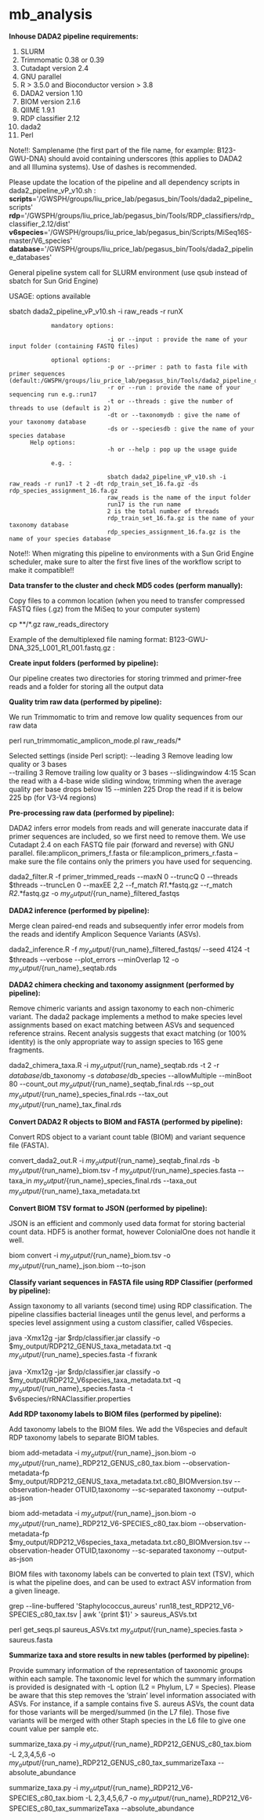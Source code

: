 # mb_analysis

**Inhouse DADA2 pipeline requirements:**
1.	SLURM
2.	Trimmomatic 0.38 or 0.39
3.	Cutadapt version 2.4
4.	GNU parallel 
5.	R > 3.5.0 and Bioconductor version > 3.8 
6.	DADA2 version 1.10
7.	BIOM version 2.1.6
8.	QIIME 1.9.1
9.	RDP classifier 2.12
10.	dada2
12.	Perl 


Note!!: Samplename (the first part of the file name, for example: B123-GWU-DNA) should avoid containing underscores (this applies to DADA2 and all Illumina systems). Use of dashes is recommended.

Please update the location of the pipeline and all dependency scripts in dada2_pipeline_vP_v10.sh : 
**scripts**='/GWSPH/groups/liu_price_lab/pegasus_bin/Tools/dada2_pipeline_scripts'
**rdp**='/GWSPH/groups/liu_price_lab/pegasus_bin/Tools/RDP_classifiers/rdp_classifier_2.12/dist'
**v6species**='/GWSPH/groups/liu_price_lab/pegasus_bin/Scripts/MiSeq16S-master/V6_species'
**database**='/GWSPH/groups/liu_price_lab/pegasus_bin/Tools/dada2_pipeline_databases'


General pipeline system call for SLURM environment (use qsub instead of sbatch for Sun Grid Engine)

USAGE: options available

sbatch dada2_pipeline_vP_v10.sh -i raw_reads -r runX
                
                mandatory options:

                                -i or --input : provide the name of your input folder (containing FASTQ files)
                                
                optional options:
                                -p or --primer : path to fasta file with primer sequences (default:/GWSPH/groups/liu_price_lab/pegasus_bin/Tools/dada2_pipeline_databases/amplicon_primers_bactquant.fasta) 
                                -r or --run : provide the name of your sequencing run e.g.:run17
                                -t or --threads : give the number of threads to use (default is 2)
                                -dt or --taxonomydb : give the name of your taxonomy database
                                -ds or --speciesdb : give the name of your species database
          Help options:
                                -h or --help : pop up the usage guide

                e.g. :

                                sbatch dada2_pipeline_vP_v10.sh -i raw_reads -r run17 -t 2 -dt rdp_train_set_16.fa.gz -ds rdp_species_assignment_16.fa.gz
                                raw_reads is the name of the input folder
                                run17 is the run name
                                2 is the total number of threads
                                rdp_train_set_16.fa.gz is the name of your taxonomy database
                                rdp_species_assignment_16.fa.gz is the name of your species database

Note!!: When migrating this pipeline to environments with a Sun Grid Engine scheduler, make sure to alter the first five lines of the workflow script to make it compatible!!

**Data transfer to the cluster and check MD5 codes (perform manually):**

Copy files to a common location (when you need to transfer compressed FASTQ files (.gz) from the MiSeq to your computer system)

cp **/*.gz raw_reads_directory

  Example of the demultiplexed file naming format:
  B123-GWU-DNA_325_L001_R1_001.fastq.gz :
  
**Create input folders (performed by pipeline):**

Our pipeline creates two directories for storing trimmed and primer-free reads and a folder for storing all the output data

**Quality trim raw data (performed by pipeline):** 

We run Trimmomatic to trim and remove low quality sequences from our raw data

perl run_trimmomatic_amplicon_mode.pl raw_reads/* 

  Selected settings (inside Perl script):
  --leading 3		Remove leading low quality or 3 bases	
  --trailing 3		Remove trailing low quality or 3 bases
  --slidingwindow 4:15	Scan the read with a 4-base wide sliding window, trimming when the average quality per base drops below 15
  --minlen 225		Drop the read if it is below 225 bp (for V3-V4 regions)

**Pre-processing raw data (performed by pipeline):**

DADA2 infers error models from reads and will generate inaccurate data if primer sequences are included, so we first need to remove them. We use Cutadapt 2.4 on each FASTQ file pair (forward and reverse) with GNU parallel. 
file:amplicon_primers_f.fasta or file:amplicon_primers_r.fasta – make sure the file contains only the primers you have used for sequencing. 

dada2_filter.R -f primer_trimmed_reads --maxN 0 --truncQ 0 --threads $threads --truncLen 0 --maxEE 2,2 --f_match _R1_.*fastq.gz --r_match _R2_.*fastq.gz -o $my_output/${run_name}_filtered_fastqs

**DADA2 inference (performed by pipeline):**

Merge clean paired-end reads and subsequently infer error models from the reads and identify Amplicon Sequence Variants (ASVs). 

dada2_inference.R -f $my_output/${run_name}_filtered_fastqs/ --seed 4124 -t $threads --verbose --plot_errors --minOverlap 12 -o $my_output/${run_name}_seqtab.rds

**DADA2 chimera checking and taxonomy assignment (performed by pipeline):** 

Remove chimeric variants and assign taxonomy to each non-chimeric variant. The dada2 package implements a method to make species level assignments based on exact matching between ASVs and sequenced reference strains. Recent analysis suggests that exact matching (or 100% identity) is the only appropriate way to assign species to 16S gene fragments. 

dada2_chimera_taxa.R -i $my_output/${run_name}_seqtab.rds -t 2 -r $database/$db_taxonomy -s $database/$db_species --allowMultiple --minBoot 80 --count_out $my_output/${run_name}_seqtab_final.rds --sp_out $my_output/${run_name}_species_final.rds --tax_out $my_output/${run_name}_tax_final.rds


**Convert DADA2 R objects to BIOM and FASTA (performed by pipeline):**

Convert RDS object to a variant count table (BIOM) and variant sequence file (FASTA).  

convert_dada2_out.R -i $my_output/${run_name}_seqtab_final.rds -b $my_output/${run_name}_biom.tsv -f $my_output/${run_name}_species.fasta --taxa_in $my_output/${run_name}_species_final.rds --taxa_out $my_output/${run_name}_taxa_metadata.txt

**Convert BIOM TSV format to JSON (performed by pipeline):**

JSON is an efficient and commonly used data format for storing bacterial count data. HDF5 is another format, however ColonialOne does not handle it well. 

biom convert -i $my_output/${run_name}_biom.tsv -o $my_output/${run_name}_json.biom --to-json


**Classify variant sequences in FASTA file using RDP Classifier (performed by pipeline):**

Assign taxonomy to all variants (second time) using RDP classification. The pipeline classifies bacterial lineages until the genus level, and performs a species level assignment using a custom classifier, called V6species.

java -Xmx12g -jar $rdp/classifier.jar classify -o $my_output/RDP212_GENUS_taxa_metadata.txt -q $my_output/${run_name}_species.fasta -f fixrank

java -Xmx12g -jar $rdp/classifier.jar classify -o $my_output/RDP212_V6species_taxa_metadata.txt -q $my_output/${run_name}_species.fasta -t $v6species/rRNAClassifier.properties

**Add RDP taxonomy labels to BIOM files (performed by pipeline):**

Add taxonomy labels to the BIOM files. We add the V6species and default RDP taxonomy labels to separate BIOM tables. 

biom add-metadata -i $my_output/${run_name}_json.biom -o $my_output/${run_name}_RDP212_GENUS_c80_tax.biom --observation-metadata-fp $my_output/RDP212_GENUS_taxa_metadata.txt.c80_BIOMversion.tsv --observation-header OTUID,taxonomy --sc-separated taxonomy --output-as-json

biom add-metadata -i $my_output/${run_name}_json.biom -o $my_output/${run_name}_RDP212_V6-SPECIES_c80_tax.biom --observation-metadata-fp $my_output/RDP212_V6species_taxa_metadata.txt.c80_BIOMversion.tsv --observation-header OTUID,taxonomy --sc-separated taxonomy --output-as-json

BIOM files with taxonomy labels can be converted to plain text (TSV), which is what the pipeline does, and can be used to extract ASV information from a given lineage. 

grep --line-buffered 'Staphylococcus_aureus' run18_test_RDP212_V6-SPECIES_c80_tax.tsv | awk '{print $1}' > saureus_ASVs.txt

perl get_seqs.pl saureus_ASVs.txt    $my_output/${run_name}_species.fasta > saureus.fasta

**Summarize taxa and store results in new tables (performed by pipeline):**

Provide summary information of the representation of taxonomic groups within each sample. The taxonomic level for which the summary information is provided is designated with -L option (L2 = Phylum, L7 = Species). Please be aware that this step removes the ‘strain’ level information associated with ASVs. For instance, if a sample contains five S. aureus ASVs, the count data for those variants will be merged/summed (in the L7 file). Those five variants will be merged with other Staph species in the L6 file to give one count value per sample etc. 

summarize_taxa.py -i $my_output/${run_name}_RDP212_GENUS_c80_tax.biom -L 2,3,4,5,6 -o $my_output/${run_name}_RDP212_GENUS_c80_tax_summarizeTaxa --absolute_abundance

summarize_taxa.py -i $my_output/${run_name}_RDP212_V6-SPECIES_c80_tax.biom -L 2,3,4,5,6,7 -o $my_output/${run_name}_RDP212_V6-SPECIES_c80_tax_summarizeTaxa --absolute_abundance

